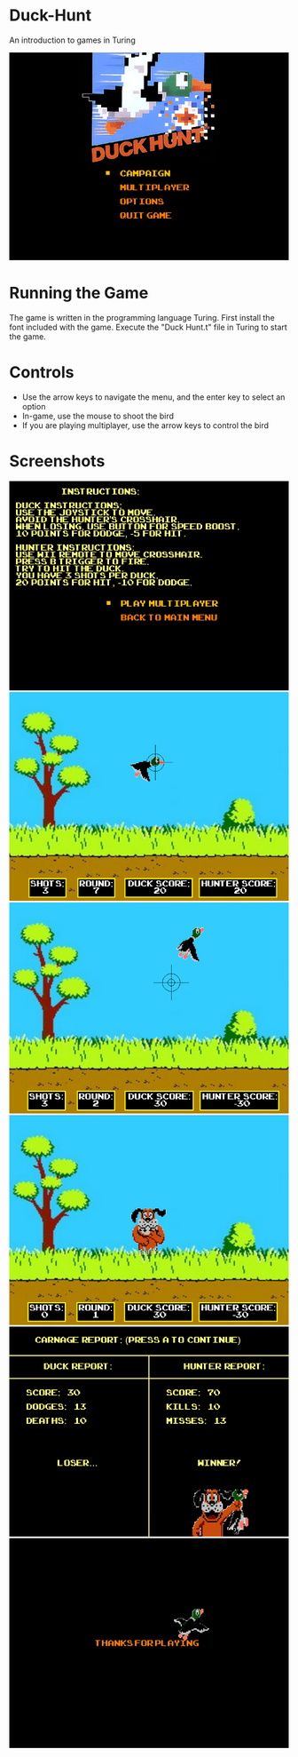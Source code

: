Duck-Hunt
=========

An introduction to games in Turing

![Main Menu](/Screenshots/screen1.png)

Running the Game
===================
The game is written in the programming language Turing. First install the font included with the game. Execute the "Duck Hunt.t" file in Turing to start the game.

Controls
========
- Use the arrow keys to navigate the menu, and the enter key to select an option
- In-game, use the mouse to shoot the bird
- If you are playing multiplayer, use the arrow keys to control the bird

Screenshots
===========

![Instructions](/Screenshots/screen2.png)
![Gameplay 1](/Screenshots/screen3.png)
![Gameplay 2](/Screenshots/screen4.png)
![Gameplay 3](/Screenshots/screen5.png)
![Results](/Screenshots/screen6.png)
![Thanks](/Screenshots/screen7.png)
